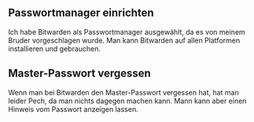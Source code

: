 ## Passwortmanager einrichten

Ich habe Bitwarden als Passwortmanager ausgewählt, da es von meinem Bruder vorgeschlagen wurde.
Man kann Bitwarden auf allen Platformen installieren und gebrauchen.

## Master-Passwort vergessen

Wenn man bei Bitwarden den Master-Passwort vergessen hat, hat man leider Pech, da man nichts dagegen machen kann. 
Mann kann aber einen Hinweis vom Passwort anzeigen lassen.